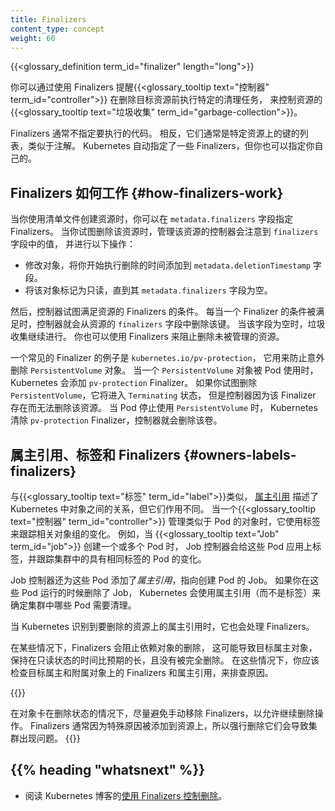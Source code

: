 ```yaml
---
title: Finalizers
content_type: concept
weight: 60
---
```


<!-- overview -->

{{<glossary_definition term_id="finalizer" length="long">}}

<!--
You can use finalizers to control {{<glossary_tooltip text="garbage collection" term_id="garbage-collection">}}
of resources by alerting {{<glossary_tooltip text="controllers" term_id="controller">}} to perform specific cleanup tasks before
deleting the target resource. 
-->
你可以通过使用 Finalizers 提醒{{<glossary_tooltip text="控制器" term_id="controller">}}
在删除目标资源前执行特定的清理任务，
来控制资源的{{<glossary_tooltip text="垃圾收集" term_id="garbage-collection">}}。

<!--
Finalizers don't usually specify the code to execute. Instead, they are
typically lists of keys on a specific resource similar to annotations.
Kubernetes specifies some finalizers automatically, but you can also specify
your own.
-->
Finalizers 通常不指定要执行的代码。
相反，它们通常是特定资源上的键的列表，类似于注解。
Kubernetes 自动指定了一些 Finalizers，但你也可以指定你自己的。

<!--
## How finalizers work

When you create a resource using a manifest file, you can specify finalizers in
the `metadata.finalizers` field. When you attempt to delete the resource, the
controller that manages it notices the values in the `finalizers` field and does
the following: 

  * Modifies the object to add a `metadata.deletionTimestamp` field with the
    time you started the deletion.
  * Marks the object as read-only until its `metadata.finalizers` field is empty.
-->
## Finalizers 如何工作   {#how-finalizers-work}

当你使用清单文件创建资源时，你可以在 `metadata.finalizers` 字段指定 Finalizers。
当你试图删除该资源时，管理该资源的控制器会注意到 `finalizers` 字段中的值，
并进行以下操作：

  * 修改对象，将你开始执行删除的时间添加到 `metadata.deletionTimestamp` 字段。
  * 将该对象标记为只读，直到其 `metadata.finalizers` 字段为空。

<!--
The controller then attempts to satisfy the requirements of the finalizers
specified for that resource. Each time a finalizer condition is satisfied, the
controller removes that key from the resource's `finalizers` field. When the
field is empty, garbage collection continues. You can also use finalizers to
prevent deletion of unmanaged resources.
-->
然后，控制器试图满足资源的 Finalizers 的条件。
每当一个 Finalizer 的条件被满足时，控制器就会从资源的 `finalizers` 字段中删除该键。
当该字段为空时，垃圾收集继续进行。
你也可以使用 Finalizers 来阻止删除未被管理的资源。

<!--
A common example of a finalizer is `kubernetes.io/pv-protection`, which prevents
accidental deletion of `PersistentVolume` objects. When a `PersistentVolume`
object is in use by a Pod, Kubernetes adds the `pv-protection` finalizer. If you
try to delete the `PersistentVolume`, it enters a `Terminating` status, but the
controller can't delete it because the finalizer exists. When the Pod stops
using the `PersistentVolume`, Kubernetes clears the `pv-protection` finalizer,
and the controller deletes the volume.
-->
一个常见的 Finalizer 的例子是 `kubernetes.io/pv-protection`，
它用来防止意外删除 `PersistentVolume` 对象。
当一个 `PersistentVolume` 对象被 Pod 使用时，
Kubernetes 会添加 `pv-protection` Finalizer。
如果你试图删除 `PersistentVolume`，它将进入 `Terminating` 状态，
但是控制器因为该 Finalizer 存在而无法删除该资源。
当 Pod 停止使用 `PersistentVolume` 时，
Kubernetes 清除 `pv-protection` Finalizer，控制器就会删除该卷。

<!--
## Owner references, labels, and finalizers {#owners-labels-finalizers}

Like {{<glossary_tooltip text="labels" term_id="label">}}, [owner references](/concepts/overview/working-with-objects/owners-dependents/)
describe the relationships between objects in Kubernetes, but are used for a
different purpose. When a
{{<glossary_tooltip text="controller" term_id="controller">}} manages objects
like Pods, it uses labels to track changes to groups of related objects. For
example, when a {{<glossary_tooltip text="Job" term_id="job">}} creates one or
more Pods, the Job controller applies labels to those pods and tracks changes to
any Pods in the cluster with the same label.
-->
## 属主引用、标签和 Finalizers {#owners-labels-finalizers}

与{{<glossary_tooltip text="标签" term_id="label">}}类似，
[属主引用](/zh/concepts/overview/working-with-objects/owners-dependents/)
描述了 Kubernetes 中对象之间的关系，但它们作用不同。
当一个{{<glossary_tooltip text="控制器" term_id="controller">}}
管理类似于 Pod 的对象时，它使用标签来跟踪相关对象组的变化。
例如，当 {{<glossary_tooltip text="Job" term_id="job">}} 创建一个或多个 Pod 时，
Job 控制器会给这些 Pod 应用上标签，并跟踪集群中的具有相同标签的 Pod 的变化。

<!--
The Job controller also adds *owner references* to those Pods, pointing at the
Job that created the Pods. If you delete the Job while these Pods are running,
Kubernetes uses the owner references (not labels) to determine which Pods in the
cluster need cleanup.

Kubernetes also processes finalizers when it identifies owner references on a
resource targeted for deletion. 

In some situations, finalizers can block the deletion of dependent objects,
which can cause the targeted owner object to remain in a read-only state for
longer than expected without being fully deleted. In these situations, you
should check finalizers and owner references on the target owner and dependent
objects to troubleshoot the cause. 
-->
Job 控制器还为这些 Pod 添加了*属主引用*，指向创建 Pod 的 Job。
如果你在这些 Pod 运行的时候删除了 Job，
Kubernetes 会使用属主引用（而不是标签）来确定集群中哪些 Pod 需要清理。

当 Kubernetes 识别到要删除的资源上的属主引用时，它也会处理 Finalizers。

在某些情况下，Finalizers 会阻止依赖对象的删除，
这可能导致目标属主对象，保持在只读状态的时间比预期的长，且没有被完全删除。
在这些情况下，你应该检查目标属主和附属对象上的 Finalizers 和属主引用，来排查原因。

{{<note>}}
<!--
In cases where objects are stuck in a deleting state, try to avoid manually
removing finalizers to allow deletion to continue. Finalizers are usually added
to resources for a reason, so forcefully removing them can lead to issues in
your cluster. 
-->
在对象卡在删除状态的情况下，尽量避免手动移除 Finalizers，以允许继续删除操作。
Finalizers 通常因为特殊原因被添加到资源上，所以强行删除它们会导致集群出现问题。
{{</note>}}


## {{% heading "whatsnext" %}}

<!--
* Read [Using Finalizers to Control Deletion](/blog/2021/05/14/using-finalizers-to-control-deletion/)
  on the Kubernetes blog.
-->
* 阅读 Kubernetes 博客的[使用 Finalizers 控制删除](/blog/2021/05/14/using-finalizers-to-control-deletion/)。
